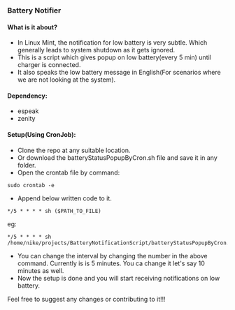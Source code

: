 ### Battery Notifier

#### What is it about?
- In Linux Mint, the notification for low battery is very subtle. Which generally leads to system shutdown as it gets ignored.
- This is a script which gives popup on low battery(every 5 min) until charger is connected.
- It also speaks the low battery message in English(For scenarios where we are not looking at the system).

#### Dependency:
- espeak
- zenity

#### Setup(Using CronJob):
- Clone the repo at any suitable location.
- Or download the batteryStatusPopupByCron.sh file and save it in any folder.
- Open the crontab file by command: 
````
sudo crontab -e
````
- Append below written code to it. 
````
*/5 * * * * sh ($PATH_TO_FILE)
````
eg:
````
*/5 * * * * sh /home/nike/projects/BatteryNotificationScript/batteryStatusPopupByCron.sh
````
- You can change the interval by changing the number in the above command. Currently is is 5 minutes. You ca change it let's say 10 minutes as well.
- Now the setup is done and you will start receiving notifications on low battery.

Feel free to suggest any changes or contributing to it!!!
